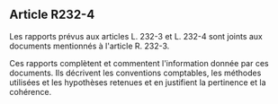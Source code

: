Article R232-4
----
Les rapports prévus aux articles L. 232-3 et L. 232-4 sont joints aux documents
mentionnés à l'article R. 232-3.

Ces rapports complètent et commentent l'information donnée par ces documents.
Ils décrivent les conventions comptables, les méthodes utilisées et les
hypothèses retenues et en justifient la pertinence et la cohérence.

